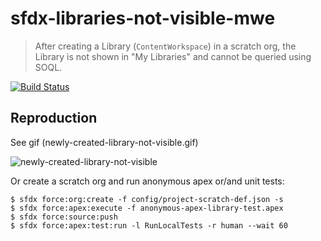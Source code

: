 # sfdx-libraries-not-visible-mwe

> After creating a Library (`ContentWorkspace`) in a scratch org, the Library is not shown in "My Libraries" and cannot be queried using SOQL.

[![Build Status](https://travis-ci.org/amtrack/sfdx-libraries-not-visible-mwe.svg?branch=master)](https://travis-ci.org/amtrack/sfdx-libraries-not-visible-mwe)

## Reproduction

See gif (newly-created-library-not-visible.gif)

![newly-created-library-not-visible](newly-created-library-not-visible.gif "newly-created-library-not-visible")

Or create a scratch org and run anonymous apex or/and unit tests:

```console
$ sfdx force:org:create -f config/project-scratch-def.json -s
$ sfdx force:apex:execute -f anonymous-apex-library-test.apex
$ sfdx force:source:push
$ sfdx force:apex:test:run -l RunLocalTests -r human --wait 60
```